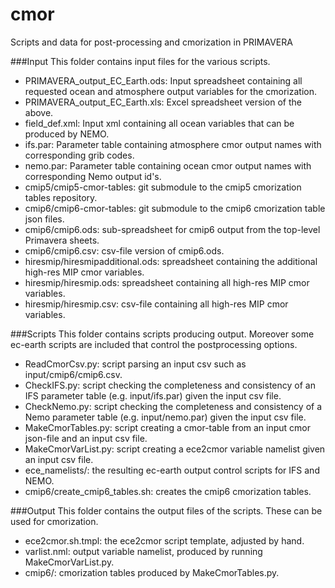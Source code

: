 # cmor
Scripts and data for post-processing and cmorization in PRIMAVERA

###Input
This folder contains input files for the various scripts.
* PRIMAVERA_output_EC_Earth.ods: Input spreadsheet containing all requested ocean and atmosphere output variables for
  the cmorization.
* PRIMAVERA_output_EC_Earth.xls: Excel spreadsheet version of the above.
* field_def.xml: Input xml containing all ocean variables that can be produced by NEMO.
* ifs.par: Parameter table containing atmosphere cmor output names with corresponding grib codes.
* nemo.par: Parameter table containing ocean cmor output names with corresponding Nemo output id's.
* cmip5/cmip5-cmor-tables: git submodule to the cmip5 cmorization tables repository.
* cmip6/cmip6-cmor-tables: git submodule to the cmip6 cmorization table json files.
* cmip6/cmip6.ods: sub-spreadsheet for cmip6 output from the top-level Primavera sheets.
* cmip6/cmip6.csv: csv-file version of cmip6.ods.
* hiresmip/hiresmipadditional.ods: spreadsheet containing the additional high-res MIP cmor variables.
* hiresmip/hiresmip.ods: spreadsheet containing all high-res MIP cmor variables.
* hiresmip/hiresmip.csv: csv-file containing all high-res MIP cmor variables.

###Scripts
This folder contains scripts producing output. Moreover some ec-earth scripts are included that control the
postprocessing options.
* ReadCmorCsv.py: script parsing an input csv such as input/cmip6/cmip6.csv.
* CheckIFS.py: script checking the completeness and consistency of an IFS parameter table (e.g. input/ifs.par) given the
  input csv file.  
* CheckNemo.py: script checking the completeness and consistency of a Nemo parameter table (e.g. input/nemo.par) given the
  input csv file.
* MakeCmorTables.py: script creating a cmor-table from an input cmor json-file and an input csv file.
* MakeCmorVarList.py: script creating a ece2cmor variable namelist given an input csv file.
* ece_namelists/: the resulting ec-earth output control scripts for IFS and NEMO.
* cmip6/create_cmip6_tables.sh: creates the cmip6 cmorization tables. 

###Output
This folder contains the output files of the scripts. These can be used for cmorization.
* ece2cmor.sh.tmpl: the ece2cmor script template, adjusted by hand.
* varlist.nml: output variable namelist, produced by running MakeCmorVarList.py.
* cmip6/: cmorization tables produced by MakeCmorTables.py.  
